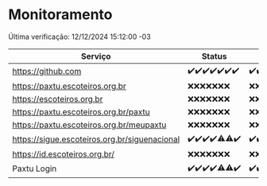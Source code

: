 # Monitoramento

Última verificação: 12/12/2024 15:12:00 -03

|Serviço|Status|Últimas 24h|
|---|---|---|
|https://github.com|<span title="2024-12-05: OK=23">✔️</span><span title="2024-12-06: OK=23">✔️</span><span title="2024-12-07: OK=23">✔️</span><span title="2024-12-08: OK=23">✔️</span><span title="2024-12-09: OK=23">✔️</span><span title="2024-12-10: OK=23">✔️</span><span title="2024-12-11: OK=17">✔️</span>|<span title="11/12/2024 15:12:00 -03 : 200">✔️</span><span title="11/12/2024 16:07:00 -03 : 200">✔️</span><span title="11/12/2024 17:10:00 -03 : 200">✔️</span><span title="11/12/2024 18:07:00 -03 : 200">✔️</span><span title="11/12/2024 19:08:00 -03 : 200">✔️</span><span title="11/12/2024 20:08:00 -03 : 200">✔️</span><span title="11/12/2024 21:43:00 -03 : 200">✔️</span><span title="11/12/2024 23:21:00 -03 : 200">✔️</span><span title="12/12/2024 00:27:00 -03 : 200">✔️</span><span title="12/12/2024 01:11:00 -03 : 200">✔️</span><span title="12/12/2024 02:09:00 -03 : 200">✔️</span><span title="12/12/2024 03:13:00 -03 : 200">✔️</span><span title="12/12/2024 04:09:00 -03 : 200">✔️</span><span title="12/12/2024 05:12:00 -03 : 200">✔️</span><span title="12/12/2024 06:09:00 -03 : 200">✔️</span><span title="12/12/2024 07:10:00 -03 : 200">✔️</span><span title="12/12/2024 08:07:00 -03 : 200">✔️</span><span title="12/12/2024 09:17:00 -03 : 200">✔️</span><span title="12/12/2024 10:20:00 -03 : 200">✔️</span><span title="12/12/2024 11:08:00 -03 : 200">✔️</span><span title="12/12/2024 12:09:00 -03 : 200">✔️</span><span title="12/12/2024 13:11:00 -03 : 200">✔️</span><span title="12/12/2024 14:08:00 -03 : 200">✔️</span><span title="12/12/2024 15:12:00 -03 : 200">✔️</span>|
|https://paxtu.escoteiros.org.br|<span title="2024-12-05: Falhas=23">❌</span><span title="2024-12-06: Falhas=23">❌</span><span title="2024-12-07: Falhas=23">❌</span><span title="2024-12-08: Falhas=23">❌</span><span title="2024-12-09: Falhas=23">❌</span><span title="2024-12-10: Falhas=23">❌</span><span title="2024-12-11: Falhas=17">❌</span>|<span title="11/12/2024 15:12:00 -03 : 403">❌</span><span title="11/12/2024 16:07:00 -03 : 403">❌</span><span title="11/12/2024 17:10:00 -03 : 403">❌</span><span title="11/12/2024 18:07:00 -03 : 403">❌</span><span title="11/12/2024 19:08:00 -03 : 403">❌</span><span title="11/12/2024 20:08:00 -03 : 403">❌</span><span title="11/12/2024 21:43:00 -03 : 403">❌</span><span title="11/12/2024 23:21:00 -03 : 403">❌</span><span title="12/12/2024 00:27:00 -03 : 403">❌</span><span title="12/12/2024 01:11:00 -03 : 403">❌</span><span title="12/12/2024 02:09:00 -03 : 403">❌</span><span title="12/12/2024 03:13:00 -03 : 403">❌</span><span title="12/12/2024 04:09:00 -03 : 403">❌</span><span title="12/12/2024 05:12:00 -03 : 403">❌</span><span title="12/12/2024 06:09:00 -03 : 403">❌</span><span title="12/12/2024 07:10:00 -03 : 403">❌</span><span title="12/12/2024 08:07:00 -03 : 403">❌</span><span title="12/12/2024 09:17:00 -03 : 403">❌</span><span title="12/12/2024 10:20:00 -03 : 403">❌</span><span title="12/12/2024 11:08:00 -03 : 403">❌</span><span title="12/12/2024 12:09:00 -03 : 403">❌</span><span title="12/12/2024 13:11:00 -03 : 403">❌</span><span title="12/12/2024 14:08:00 -03 : 403">❌</span><span title="12/12/2024 15:12:00 -03 : 403">❌</span>|
|https://escoteiros.org.br|<span title="2024-12-05: Falhas=23">❌</span><span title="2024-12-06: Falhas=23">❌</span><span title="2024-12-07: Falhas=23">❌</span><span title="2024-12-08: Falhas=23">❌</span><span title="2024-12-09: Falhas=23">❌</span><span title="2024-12-10: Falhas=23">❌</span><span title="2024-12-11: Falhas=17">❌</span>|<span title="11/12/2024 15:12:00 -03 : 403">❌</span><span title="11/12/2024 16:07:00 -03 : 403">❌</span><span title="11/12/2024 17:10:00 -03 : 403">❌</span><span title="11/12/2024 18:07:00 -03 : 403">❌</span><span title="11/12/2024 19:08:00 -03 : 403">❌</span><span title="11/12/2024 20:08:00 -03 : 403">❌</span><span title="11/12/2024 21:43:00 -03 : 403">❌</span><span title="11/12/2024 23:21:00 -03 : 403">❌</span><span title="12/12/2024 00:27:00 -03 : 403">❌</span><span title="12/12/2024 01:11:00 -03 : 403">❌</span><span title="12/12/2024 02:09:00 -03 : 403">❌</span><span title="12/12/2024 03:13:00 -03 : 403">❌</span><span title="12/12/2024 04:09:00 -03 : 403">❌</span><span title="12/12/2024 05:12:00 -03 : 403">❌</span><span title="12/12/2024 06:09:00 -03 : 403">❌</span><span title="12/12/2024 07:10:00 -03 : 403">❌</span><span title="12/12/2024 08:07:00 -03 : 403">❌</span><span title="12/12/2024 09:17:00 -03 : 403">❌</span><span title="12/12/2024 10:20:00 -03 : 403">❌</span><span title="12/12/2024 11:08:00 -03 : 403">❌</span><span title="12/12/2024 12:09:00 -03 : 403">❌</span><span title="12/12/2024 13:11:00 -03 : 403">❌</span><span title="12/12/2024 14:08:00 -03 : 403">❌</span><span title="12/12/2024 15:12:00 -03 : 403">❌</span>|
|https://paxtu.escoteiros.org.br/paxtu|<span title="2024-12-05: Falhas=23">❌</span><span title="2024-12-06: Falhas=23">❌</span><span title="2024-12-07: Falhas=23">❌</span><span title="2024-12-08: Falhas=23">❌</span><span title="2024-12-09: Falhas=23">❌</span><span title="2024-12-10: Falhas=23">❌</span><span title="2024-12-11: Falhas=17">❌</span>|<span title="11/12/2024 15:12:00 -03 : 403">❌</span><span title="11/12/2024 16:07:00 -03 : 403">❌</span><span title="11/12/2024 17:10:00 -03 : 403">❌</span><span title="11/12/2024 18:07:00 -03 : 403">❌</span><span title="11/12/2024 19:08:00 -03 : 403">❌</span><span title="11/12/2024 20:08:00 -03 : 403">❌</span><span title="11/12/2024 21:43:00 -03 : 403">❌</span><span title="11/12/2024 23:21:00 -03 : 403">❌</span><span title="12/12/2024 00:27:00 -03 : 403">❌</span><span title="12/12/2024 01:11:00 -03 : 403">❌</span><span title="12/12/2024 02:09:00 -03 : 403">❌</span><span title="12/12/2024 03:13:00 -03 : 403">❌</span><span title="12/12/2024 04:09:00 -03 : 403">❌</span><span title="12/12/2024 05:12:00 -03 : 403">❌</span><span title="12/12/2024 06:09:00 -03 : 403">❌</span><span title="12/12/2024 07:10:00 -03 : 403">❌</span><span title="12/12/2024 08:07:00 -03 : 403">❌</span><span title="12/12/2024 09:17:00 -03 : 403">❌</span><span title="12/12/2024 10:20:00 -03 : 403">❌</span><span title="12/12/2024 11:08:00 -03 : 403">❌</span><span title="12/12/2024 12:09:00 -03 : 403">❌</span><span title="12/12/2024 13:11:00 -03 : 403">❌</span><span title="12/12/2024 14:08:00 -03 : 403">❌</span><span title="12/12/2024 15:12:00 -03 : 403">❌</span>|
|https://paxtu.escoteiros.org.br/meupaxtu|<span title="2024-12-05: Falhas=23">❌</span><span title="2024-12-06: Falhas=23">❌</span><span title="2024-12-07: Falhas=23">❌</span><span title="2024-12-08: Falhas=23">❌</span><span title="2024-12-09: Falhas=23">❌</span><span title="2024-12-10: Falhas=23">❌</span><span title="2024-12-11: Falhas=17">❌</span>|<span title="11/12/2024 15:12:00 -03 : 403">❌</span><span title="11/12/2024 16:07:00 -03 : 403">❌</span><span title="11/12/2024 17:10:00 -03 : 403">❌</span><span title="11/12/2024 18:07:00 -03 : 403">❌</span><span title="11/12/2024 19:08:00 -03 : 403">❌</span><span title="11/12/2024 20:08:00 -03 : 403">❌</span><span title="11/12/2024 21:43:00 -03 : 403">❌</span><span title="11/12/2024 23:21:00 -03 : 403">❌</span><span title="12/12/2024 00:27:00 -03 : 403">❌</span><span title="12/12/2024 01:11:00 -03 : 403">❌</span><span title="12/12/2024 02:09:00 -03 : 403">❌</span><span title="12/12/2024 03:13:00 -03 : 403">❌</span><span title="12/12/2024 04:09:00 -03 : 403">❌</span><span title="12/12/2024 05:12:00 -03 : 403">❌</span><span title="12/12/2024 06:09:00 -03 : 403">❌</span><span title="12/12/2024 07:10:00 -03 : 403">❌</span><span title="12/12/2024 08:07:00 -03 : 403">❌</span><span title="12/12/2024 09:17:00 -03 : 403">❌</span><span title="12/12/2024 10:20:00 -03 : 403">❌</span><span title="12/12/2024 11:08:00 -03 : 403">❌</span><span title="12/12/2024 12:09:00 -03 : 403">❌</span><span title="12/12/2024 13:11:00 -03 : 403">❌</span><span title="12/12/2024 14:08:00 -03 : 403">❌</span><span title="12/12/2024 15:12:00 -03 : 403">❌</span>|
|https://sigue.escoteiros.org.br/siguenacional|<span title="2024-12-05: OK=23">✔️</span><span title="2024-12-06: OK=23">✔️</span><span title="2024-12-07: OK=23">✔️</span><span title="2024-12-08: OK=23">✔️</span><span title="2024-12-09: OK=21, Falhas=2">⚠️</span><span title="2024-12-10: OK=22, Falhas=1">⚠️</span><span title="2024-12-11: OK=17">✔️</span>|<span title="11/12/2024 15:12:00 -03 : 200">✔️</span><span title="11/12/2024 16:07:00 -03 : 200">✔️</span><span title="11/12/2024 17:10:00 -03 : 200">✔️</span><span title="11/12/2024 18:07:00 -03 : 200">✔️</span><span title="11/12/2024 19:08:00 -03 : 200">✔️</span><span title="11/12/2024 20:08:00 -03 : 200">✔️</span><span title="11/12/2024 21:43:00 -03 : 200">✔️</span><span title="11/12/2024 23:21:00 -03 : 200">✔️</span><span title="12/12/2024 00:27:00 -03 : 200">✔️</span><span title="12/12/2024 01:11:00 -03 : 200">✔️</span><span title="12/12/2024 02:09:00 -03 : 200">✔️</span><span title="12/12/2024 03:13:00 -03 : 200">✔️</span><span title="12/12/2024 04:09:00 -03 : 200">✔️</span><span title="12/12/2024 05:12:00 -03 : 200">✔️</span><span title="12/12/2024 06:09:00 -03 : 200">✔️</span><span title="12/12/2024 07:10:00 -03 : 200">✔️</span><span title="12/12/2024 08:07:00 -03 : 200">✔️</span><span title="12/12/2024 09:17:00 -03 : 200">✔️</span><span title="12/12/2024 10:20:00 -03 : 200">✔️</span><span title="12/12/2024 11:08:00 -03 : 200">✔️</span><span title="12/12/2024 12:09:00 -03 : 0">❌</span><span title="12/12/2024 13:11:00 -03 : 200">✔️</span><span title="12/12/2024 14:08:00 -03 : 200">✔️</span><span title="12/12/2024 15:12:00 -03 : 200">✔️</span>|
|https://id.escoteiros.org.br/|<span title="2024-12-05: Falhas=23">❌</span><span title="2024-12-06: Falhas=23">❌</span><span title="2024-12-07: Falhas=23">❌</span><span title="2024-12-08: Falhas=23">❌</span><span title="2024-12-09: Falhas=23">❌</span><span title="2024-12-10: Falhas=23">❌</span><span title="2024-12-11: Falhas=17">❌</span>|<span title="11/12/2024 15:12:00 -03 : 403">❌</span><span title="11/12/2024 16:07:00 -03 : 403">❌</span><span title="11/12/2024 17:10:00 -03 : 403">❌</span><span title="11/12/2024 18:07:00 -03 : 403">❌</span><span title="11/12/2024 19:08:00 -03 : 403">❌</span><span title="11/12/2024 20:08:00 -03 : 403">❌</span><span title="11/12/2024 21:43:00 -03 : 403">❌</span><span title="11/12/2024 23:21:00 -03 : 403">❌</span><span title="12/12/2024 00:27:00 -03 : 403">❌</span><span title="12/12/2024 01:11:00 -03 : 403">❌</span><span title="12/12/2024 02:09:00 -03 : 403">❌</span><span title="12/12/2024 03:13:00 -03 : 403">❌</span><span title="12/12/2024 04:09:00 -03 : 403">❌</span><span title="12/12/2024 05:12:00 -03 : 403">❌</span><span title="12/12/2024 06:09:00 -03 : 403">❌</span><span title="12/12/2024 07:10:00 -03 : 403">❌</span><span title="12/12/2024 08:07:00 -03 : 403">❌</span><span title="12/12/2024 09:17:00 -03 : 403">❌</span><span title="12/12/2024 10:20:00 -03 : 403">❌</span><span title="12/12/2024 11:09:00 -03 : 403">❌</span><span title="12/12/2024 12:09:00 -03 : 403">❌</span><span title="12/12/2024 13:11:00 -03 : 403">❌</span><span title="12/12/2024 14:08:00 -03 : 403">❌</span><span title="12/12/2024 15:12:00 -03 : 403">❌</span>|
|Paxtu Login|<span title="2024-12-05: OK=23">✔️</span><span title="2024-12-06: OK=23">✔️</span><span title="2024-12-07: OK=23">✔️</span><span title="2024-12-08: OK=23">✔️</span><span title="2024-12-09: OK=22, Falhas=1">⚠️</span><span title="2024-12-10: OK=22, Falhas=1">⚠️</span><span title="2024-12-11: OK=17">✔️</span>|<span title="11/12/2024 15:12:00 -03 : 200">✔️</span><span title="11/12/2024 16:07:00 -03 : 200">✔️</span><span title="11/12/2024 17:10:00 -03 : 200">✔️</span><span title="11/12/2024 18:07:00 -03 : 200">✔️</span><span title="11/12/2024 19:08:00 -03 : 200">✔️</span><span title="11/12/2024 20:08:00 -03 : 200">✔️</span><span title="11/12/2024 21:43:00 -03 : 200">✔️</span><span title="11/12/2024 23:21:00 -03 : 200">✔️</span><span title="12/12/2024 00:27:00 -03 : 200">✔️</span><span title="12/12/2024 01:11:00 -03 : 200">✔️</span><span title="12/12/2024 02:09:00 -03 : 200">✔️</span><span title="12/12/2024 03:13:00 -03 : 200">✔️</span><span title="12/12/2024 04:09:00 -03 : 200">✔️</span><span title="12/12/2024 05:12:00 -03 : 200">✔️</span><span title="12/12/2024 06:09:00 -03 : 200">✔️</span><span title="12/12/2024 07:10:00 -03 : 200">✔️</span><span title="12/12/2024 08:07:00 -03 : 200">✔️</span><span title="12/12/2024 09:17:00 -03 : 200">✔️</span><span title="12/12/2024 10:20:00 -03 : 200">✔️</span><span title="12/12/2024 11:09:00 -03 : 200">✔️</span><span title="12/12/2024 12:09:00 -03 : 200">✔️</span><span title="12/12/2024 13:11:00 -03 : 200">✔️</span><span title="12/12/2024 14:08:00 -03 : 200">✔️</span><span title="12/12/2024 15:12:00 -03 : 200">✔️</span>|
